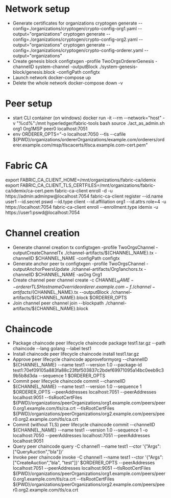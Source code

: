 # Network setup
- Generate certificates for organizations
cryptogen generate --config=./organizations/cryptogen/crypto-config-org1.yaml --output="organizations"
cryptogen generate --config=./organizations/cryptogen/crypto-config-org2.yaml --output="organizations"
cryptogen generate --config=./organizations/cryptogen/crypto-config-orderer.yaml --output="organizations"
- Create genesis block
configtxgen -profile TwoOrgsOrdererGenesis -channelID system-channel -outputBlock ./system-genesis-block/genesis.block -configPath configtx
- Launch network
docker-compose up
- Delete the whole network
docker-compose down -v
# Peer setup
- start CLI container (on windows)
docker run -it --rm --network="host" -v "%cd%":/mnt hyperledger/fabric-tools bash
source ./act_as_admin.sh org1 Org1MSP peer0 localhost:7051
- env
ORDERER_OPTS="-o localhost:7050 --tls --cafile ${PWD}/organizations/ordererOrganizations/example.com/orderers/orderer.example.com/msp/tlscacerts/tlsca.example.com-cert.pem"
# Fabric CA
export FABRIC_CA_CLIENT_HOME=/mnt/organizations/fabric-ca/idemix
export FABRIC_CA_CLIENT_TLS_CERTFILES=/mnt/organizations/fabric-ca/idemix/ca-cert.pem
fabric-ca-client enroll -d -u https://admin:adminpw@localhost:7054
fabric-ca-client register --id.name user1 --id.secret pswd --id.type client --id.affiliation org1 --id.attrs role=4 -u https://localhost:7054
fabric-ca-client enroll --enrollment.type idemix -u https://user1:pswd@localhost:7054
# Channel creation
- Generate channel creation tx
configtxgen -profile TwoOrgsChannel -outputCreateChannelTx ./channel-artifacts/${CHANNEL_NAME}.tx -channelID $CHANNEL_NAME -configPath configtx
- Generate anchor peer tx
configtxgen -profile TwoOrgsChannel -outputAnchorPeersUpdate ./channel-artifacts/Org1anchors.tx -channelID $CHANNEL_NAME -asOrg Org1
- Create channel
peer channel create -c $CHANNEL_NAME --ordererTLSHostnameOverride orderer.example.com -f ./channel-artifacts/${CHANNEL_NAME}.tx --outputBlock ./channel-artifacts/${CHANNEL_NAME}.block $ORDERER_OPTS
- Join channel
peer channel join --blockpath ./channel-artifacts/${CHANNEL_NAME}.block
# Chaincode
- Package chaincode
peer lifecycle chaincode package test1.tar.gz --path chaincode --lang golang --label test1
- Install chaincode
peer lifecycle chaincode install test1.tar.gz
- Approve
peer lifecycle chaincode approveformyorg --channelID ${CHANNEL_NAME} --name test1 --version 1.0 --package-id test1:70ef09105a883fa88c23fbf503837c2bdef69971095a14bc0eeb9c39b5b8d3da --sequence 1 $ORDERER_OPTS
- Commit
peer lifecycle chaincode commit --channelID ${CHANNEL_NAME} --name test1 --version 1.0  --sequence 1 $ORDERER_OPTS --peerAddresses localhost:7051 --peerAddresses localhost:9051 --tlsRootCertFiles ${PWD}/organizations/peerOrganizations/org1.example.com/peers/peer0.org1.example.com/tls/ca.crt --tlsRootCertFiles ${PWD}/organizations/peerOrganizations/org2.example.com/peers/peer0.org2.example.com/tls/ca.crt
- Commit (without TLS)
peer lifecycle chaincode commit --channelID ${CHANNEL_NAME} --name test1 --version 1.0  --sequence 1 -o localhost:7050 --peerAddresses localhost:7051 --peerAddresses localhost:9051
- Query
peer chaincode query -C channel1 --name test1 --ctor '{"Args":["QueryAuction","bla"]}'
- Invoke
peer chaincode invoke -C channel1 --name test1 --ctor '{"Args":["CreateAuction","bla", "test"]}' $ORDERER_OPTS --peerAddresses localhost:7051 --peerAddresses localhost:9051 --tlsRootCertFiles ${PWD}/organizations/peerOrganizations/org1.example.com/peers/peer0.org1.example.com/tls/ca.crt --tlsRootCertFiles ${PWD}/organizations/peerOrganizations/org2.example.com/peers/peer0.org2.example.com/tls/ca.crt